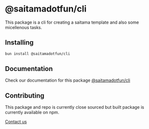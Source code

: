 # @saitamadotfun/cli
This package is a cli for creating a saitama template and also some micellenous tasks.

## Installing

```bash
bun install @saitamadotfun/cli
```

## Documentation 

Check our documentation for this package [@saitamadotfun/cli](https://doc.saitama.fun/saitamafun/cli/)

## Contributing 

This package and repo is currently close sourced but built package is currently available on npm.

[Contact us](mailto:code@saitama.fun)

